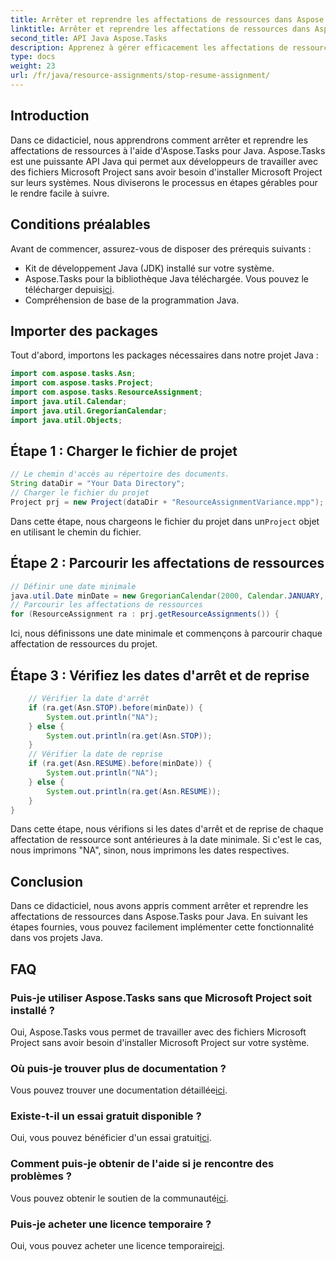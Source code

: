 ```yaml
---
title: Arrêter et reprendre les affectations de ressources dans Aspose.Tasks
linktitle: Arrêter et reprendre les affectations de ressources dans Aspose.Tasks
second_title: API Java Aspose.Tasks
description: Apprenez à gérer efficacement les affectations de ressources dans Aspose.Tasks pour Java avec ce didacticiel étape par étape.
type: docs
weight: 23
url: /fr/java/resource-assignments/stop-resume-assignment/
---
```

## Introduction
Dans ce didacticiel, nous apprendrons comment arrêter et reprendre les affectations de ressources à l'aide d'Aspose.Tasks pour Java. Aspose.Tasks est une puissante API Java qui permet aux développeurs de travailler avec des fichiers Microsoft Project sans avoir besoin d'installer Microsoft Project sur leurs systèmes. Nous diviserons le processus en étapes gérables pour le rendre facile à suivre.
## Conditions préalables
Avant de commencer, assurez-vous de disposer des prérequis suivants :
- Kit de développement Java (JDK) installé sur votre système.
-  Aspose.Tasks pour la bibliothèque Java téléchargée. Vous pouvez le télécharger depuis[ici](https://releases.aspose.com/tasks/java/).
- Compréhension de base de la programmation Java.
## Importer des packages
Tout d'abord, importons les packages nécessaires dans notre projet Java :
```java
import com.aspose.tasks.Asn;
import com.aspose.tasks.Project;
import com.aspose.tasks.ResourceAssignment;
import java.util.Calendar;
import java.util.GregorianCalendar;
import java.util.Objects;
```
## Étape 1 : Charger le fichier de projet
```java
// Le chemin d'accès au répertoire des documents.
String dataDir = "Your Data Directory";
// Charger le fichier du projet
Project prj = new Project(dataDir + "ResourceAssignmentVariance.mpp");
```
 Dans cette étape, nous chargeons le fichier du projet dans un`Project` objet en utilisant le chemin du fichier.
## Étape 2 : Parcourir les affectations de ressources
```java
// Définir une date minimale
java.util.Date minDate = new GregorianCalendar(2000, Calendar.JANUARY, 1).getTime();
// Parcourir les affectations de ressources
for (ResourceAssignment ra : prj.getResourceAssignments()) {
```
Ici, nous définissons une date minimale et commençons à parcourir chaque affectation de ressources du projet.
## Étape 3 : Vérifiez les dates d'arrêt et de reprise
```java
    // Vérifier la date d'arrêt
    if (ra.get(Asn.STOP).before(minDate)) {
        System.out.println("NA");
    } else {
        System.out.println(ra.get(Asn.STOP));
    }
    // Vérifier la date de reprise
    if (ra.get(Asn.RESUME).before(minDate)) {
        System.out.println("NA");
    } else {
        System.out.println(ra.get(Asn.RESUME));
    }
}
```
Dans cette étape, nous vérifions si les dates d'arrêt et de reprise de chaque affectation de ressource sont antérieures à la date minimale. Si c'est le cas, nous imprimons "NA", sinon, nous imprimons les dates respectives.
## Conclusion
Dans ce didacticiel, nous avons appris comment arrêter et reprendre les affectations de ressources dans Aspose.Tasks pour Java. En suivant les étapes fournies, vous pouvez facilement implémenter cette fonctionnalité dans vos projets Java.

## FAQ
### Puis-je utiliser Aspose.Tasks sans que Microsoft Project soit installé ?
Oui, Aspose.Tasks vous permet de travailler avec des fichiers Microsoft Project sans avoir besoin d'installer Microsoft Project sur votre système.
### Où puis-je trouver plus de documentation ?
 Vous pouvez trouver une documentation détaillée[ici](https://reference.aspose.com/tasks/java/).
### Existe-t-il un essai gratuit disponible ?
 Oui, vous pouvez bénéficier d'un essai gratuit[ici](https://releases.aspose.com/).
### Comment puis-je obtenir de l'aide si je rencontre des problèmes ?
Vous pouvez obtenir le soutien de la communauté[ici](https://forum.aspose.com/c/tasks/15).
### Puis-je acheter une licence temporaire ?
 Oui, vous pouvez acheter une licence temporaire[ici](https://purchase.aspose.com/temporary-license/).